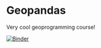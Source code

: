 # Geopandas

Very cool geoprogramming course!

[![Binder](https://notebooks.gesis.org/binder/badge_logo.svg)](https://notebooks.gesis.org/binder/v2/gh/laudcock/Geopandas/main)
